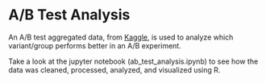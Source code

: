# A/B Test Analysis

An A/B test aggregated data, from [Kaggle](https://www.kaggle.com/datasets/sergylog/ab-test-aggregated-data/data), is used to analyze which variant/group performs better in an A/B experiment.

Take a look at the jupyter notebook (ab_test_analysis.ipynb) to see how the data was cleaned, processed, analyzed, and visualized using R.